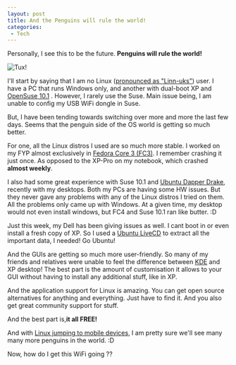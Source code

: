 ```yaml
---
layout: post
title: And the Penguins will rule the world!
categories:
 - Tech
---
```


Personally, I see this to be the future. **Penguins will rule the world!**

![Tux!](http://www.home.unix-ag.org/simon/penguin/penguin.png)

I'll start by saying that I am no Linux ([pronounced as "Linn-uks"][0]) user. I have a PC that runs Windows only, and another with dual-boot XP and [OpenSuse 10.1][1] . However, I rarely use the Suse. Main issue being, I am unable to config my USB WiFi dongle in Suse.

But, I have been tending towards switching over more and more the last few days. Seems that the penguin side of the OS world is getting so much better.

For one, all the Linux distros I used are so much more stable. I worked on my FYP almost exclusively in [Fedora Core 3 (FC3)][2]. I remember crashing it just once. As opposed to the XP-Pro on my notebook, which crashed **almost weekly**.

I also had some great experience with Suse 10.1 and [Ubuntu Dapper Drake][3], recently with my desktops. Both my PCs are having some HW issues. But they never gave any problems with any of the Linux distros I tried on them. All the problems only came up with Windows. At a given time, my desktop would not even install windows, but FC4 and Suse 10.1 ran like butter. :D

Just this week, my Dell has been giving issues as well. I cant boot in or even install a fresh copy of XP. So I used a [Ubuntu LiveCD][4] to extract all the important data, I needed! Go Ubuntu!

And the GUIs are getting so much more user-friendly. So many of my friends and relatives were unable to feel the difference between [KDE][5] and XP desktop! The best part is the amount of customisation it allows to your GUI without having to install any additional stuff, like in XP.

And the application support for Linux is amazing. You can get open source alternatives for anything and everything. Just have to find it. And you also get great community support for stuff.

And the best part is,**it all FREE!**

And with [Linux jumping to mobile devices][6], I am pretty sure we'll see many many more penguins in the world. :D

Now, how do I get this WiFi going ??


[0]: http://www.paul.sladen.org/pronunciation/
[1]: http://en.opensuse.org/Welcome_to_openSUSE.org
[2]: http://fedoraproject.org/wiki/
[3]: http://www.ubuntu.com/
[4]: https://shipit.ubuntu.com/login
[5]: http://www.kde.org/
[6]: http://news.com.com/2100-1001-984424.html
